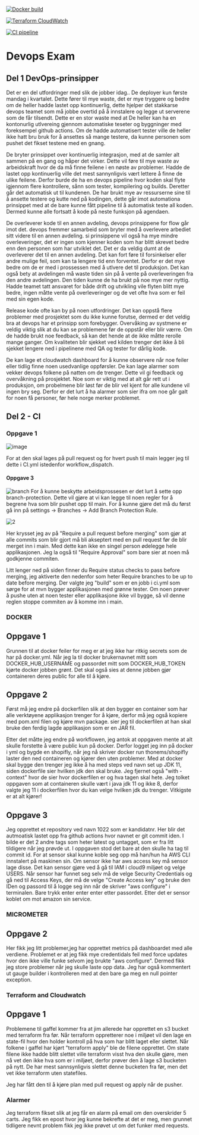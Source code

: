 [![Docker build](https://github.com/thonems/devops-exam-2022/actions/workflows/docker.yml/badge.svg)](https://github.com/thonems/devops-exam-2022/actions/workflows/docker.yml)

[![Terraform CloudWatch](https://github.com/thonems/devops-exam-2022/actions/workflows/cloudwatch_dashboard.yml/badge.svg)](https://github.com/thonems/devops-exam-2022/actions/workflows/cloudwatch_dashboard.yml)

[![CI pipeline](https://github.com/thonems/devops-exam-2022/actions/workflows/ci.yml/badge.svg)](https://github.com/thonems/devops-exam-2022/actions/workflows/ci.yml)


# Devops Exam
## Del 1 DevOps-prinsipper


Det er en del utfordringer med slik de jobber idag.. De deployer kun første mandag i kvartalet. Dette fører til mye waste, det er mye tryggere og bedre om de heller hadde lastet opp kontinuerlig, dette hjelper det stakkarse devops teamet som må jobbe overtid på å innstalere og legge ut serverene som de får tilsendt. Dette er en stor waste med at De heller kan ha en kontonurlig utlvereing gjennom automatiske teseter og byggninger med foreksempel github actions. Om de hadde automatisert tester ville de heller ikke hatt bru bruk for å ansettes så mange testere, da kunne personen som pushet det fikset testene med en gnang. 

De bryter prinsippet over kontinuerlig integrasjon, med at de samler alt sammen på en gang og håper det virker. Dette vil føre til mye waste av arbeidskraft hvor de da må finne feilene i en nøste av problemer. Hadde de lastet opp kontinuerlig ville det mest sannynligvis vært lettere å finne de ulike feilene. Derfor burde de ha en devops pipeline hvor koden skal flyte igjennom flere kontrollere, sånn som tester, kompilering og builds. Deretter går det automatisk ut til kundenen. De har brukt mye av ressurserne sine til å ansette testere og kutte ned på kodingen, dette går imot automationa prinsippet med at de bare kunne fått pipeline til å automatisk teste all koden. Dermed kunne alle fortsatt å kode på neste funksjon på agendaen. 

De overleverer kode til en annen avdeling, devops prinsippene for flow går imot det. devops fremmer samarbeid som bryter med å overlevere arbediet sitt videre til en annen avdeling. si prinsippene vil også ha mye mindre overleveringer, det er ingen som kjenner koden som har blitt skrevet bedre enn den personen som har utviklet det. Det er da veldig dumt at de overleverer det til en annen avdeling. Det kan fort føre til forsinkelser eller andre mulige feil, som kan ta lengere tid enn forventet. Derfor er det mye bedre om de er med i prossessen med å utlvere det til produksjon. Det kan også bety at avdelingen må waste tiden sin på å vente på overleveringen fra den andre avdelingen. Den tiden kunne de ha brukt på noe mye mer nyttig. Hadde teamet tatt ansvaret for både drift og utvikling vile flyten blitt mye bedre, ingen måtte vente på overleveringer og de vet ofte hva som er feil med sin egen kode. 


Release kode ofte kan by på noen utfordringer. Det kan oppstå flere problemer med prosjektet som du ikke kunne forutse, dermed er det veldig bra at devops har et prinsipp som forebygger. Overvåking av systmene er veldig viktig slik at du kan se problemene før de oppstår eller blir værre. Om de hadde brukt noe feedback, så kan det hende at de ikke måtte rerolle mange ganger. Om kvaliteten blir sjekket ved kilden trenger det ikke å bli sjekket lengere ned i pipelinene med QA og tester for dårlig kode. 

De kan lage et cloudwatch dashboard for å kunne observere når noe feiler eller tidlig finne noen usedvanlige oppførsler. De kan lage alarmer som vekker devops folkene på natten om de trenger.  Dette vil gi feedback og overvåkning på prosjektet. Noe som er viktig med at alt går rett ut i produksjon, om probelmene blir løst før de blir vel kjent for alle kundene vil ingen bry seg. Derfor er det lurt å ha alarmer som sier ifra om noe går galt for noen få personer, før hele norge merker problemet.
 


## Del 2 - CI

### Oppgave 1
![image](https://user-images.githubusercontent.com/72222999/204775670-354fcc08-b48f-4858-97cf-574894d3d2f6.png)

For at den skal lages på pull request og for hvert push til main legger jeg til dette i CI.yml istedenfor workflow_dispatch. 

#### Oppgave 3

![branch](https://user-images.githubusercontent.com/72222999/204315102-14fa75f3-2027-40a8-95c9-8b78f333b758.PNG)
For å kunne beskytte arbeidsprossesen er det lurt å sette opp branch-protection. Dette vil gjøre at vi kan legge til noen regler for å begrene hva som blir pushet opp til main. For å kunne gjøre det må du først gå inn på settings -> Branches -> Add Branch Protection Rule. 


![2](https://user-images.githubusercontent.com/72222999/204315098-1f935b99-45d6-4a08-aa7a-c1875a6dae09.PNG)

Her krysset jeg av på "Require a pull request before merging" som gjør at alle commits som blir gjort må bli akseptert med en pull request før de blir merget inn i main. 
Med dette kan ikke en singel person ødelegge hele applikasjonen. Jeg la også til "Require Approval" som bare sier at noen må godkjenne commiten. 

Litt lenger ned på siden finner du Require status checks to pass before merging, jeg aktiverte den nedenfor som heter Require branches to be up to date before merging. Der valgte jeg "build" som er en jobb i ci.yml som sørge for at mvn bygger applikasjonen med grønne tester. Om noen prøver å pushe uten at noen tester eller applikasjone ikke vil bygge, så vil denne reglen stoppe commiten av å komme inn i main. 




### DOCKER

## Oppgave 1

Grunnen til at docker feiler for meg er at jeg ikke har ritkig secrets som de har på docker.yml. Når jeg la til docker brukernavnet mitt som DOCKER_HUB_USERNAME og passordet mitt som DOCKER_HUB_TOKEN kjørte docker jobben grønt. Det skal også sies at denne jobben gjør containeren deres public for alle til å kjøre.

## Oppgave 2
Først må jeg endre på dockerfilen slik at den bygger en container som har alle verktøyene applikasjon trenger for å kjøre, derfor må jeg også kopiere med pom.xml filen og kjøre mvn package. sier jeg til dockerfilen at han skal bruke den ferdig lagde applikasjon som er en JAR fil.

Etter det måtte jeg endre på workflowen, jeg antok at oppgaven mente at alt skulle forstette å være public kun på docker. Derfor logget jeg inn på docker i yml og bygde en shopifly, når jeg nå skriver docker run thonems/shopifly laster den ned containeren og kjører den uten problemer. Med at docker skal bygge den trenger jeg ikke å ha med steps ved navn set up JDK 11, siden dockerfile sier hvilken jdk den skal bruke. Jeg fjernet også "with - context" hvor de sier hvor dockerfilen er og hva tagen skal hete. 
Jeg tolket oppgaven som at containeren skulle vært i java jdk 11 og ikke 8, derfor valgte jeg 11 i dockerfilen hvor du kan velge hvilken jdk du trenger. Vitkigste er at alt kjører!

## Oppgave 3


Jeg opprettet et repository ved navn 1022 som er kandidatnr. Her blir det autmoatisk lastet opp fra github actions hvor navnet er git commit iden. I bilde er det 2 andre tags som heter latest og untagget, som er fra litt tildigere når jeg prøvde ut. I oppgaven stod det bare at den skulle ha tag til commit id. For at sensor skal kunne koble seg opp må han/hun ha AWS CLI innstalert på maskinen sin. Om sensor ikke har aws access key må sensor lage disse. Det kan sensor gjøre ved å gå til IAM i cloud9 miljøet og velge USERS. Når sensor har funnet seg selv må de velge Security Credentials og gå ned til Access Keys, der må de velge "Create Access key" og bruke den IDen og passord til å logge seg inn når de skriver "aws configure" i terminalen. Bare trykk enter enter enter etter passordet. Etter det er sensor koblet om mot amazon sin service.

### MICROMETER

## Oppgave 2
Her fikk jeg litt problemer,jeg har opprettet metrics på dashboardet med alle verdiene. Problemet er at jeg fikk mye credentidals feil med force updates hvor den ikke ville funke selvom jeg brukte "aws configure". Dermed fikk jeg store problemer når jeg skulle laste opp data. Jeg har også kommentert ut gauge builder i kontrolleren med at den bare ga meg en null pointer exception. 


### Terraform and Cloudwatch

## Oppgave 1

Problemene til gaffel kommer fra at jim allerede har opprettet en s3 bucket med terraform fra før. Når terraform oppretterer noe i miljøet vil den lage en state-fil hvor den holder kontroll på hva som har blitt laget eller slettet. Når folkene i gaffel har kjørt "terraform apply" ble de filene opprettet. Om state filene ikke hadde blitt slettet ville terraform visst hva den skulle gjøre, men nå vet den ikke hva som er i miljøet, derfor prøver den å lage s3 bucketen på nytt. De har mest sannsynligvis slettet denne bucketen fra før, men det vet ikke terraform uten statefiles.

Jeg har fått den til å kjøre plan med pull request og apply når de pusher. 


### Alarmer
Jeg terraform fikset slik at jeg får en alarm på email om den overskrider 5 carts. Jeg fikk en epost hvor jeg kunne bekrefte at det er meg, men grunnet tidligere nevnt problem fikk jeg ikke prøvet ut om det funker med requests.
